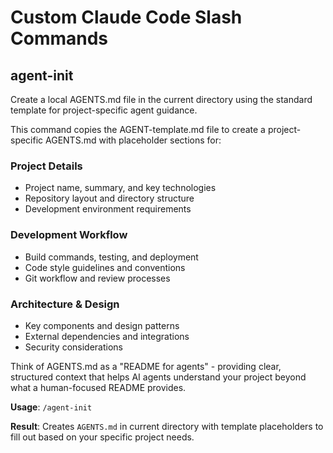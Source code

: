 # Custom Claude Code Slash Commands

## agent-init

Create a local AGENTS.md file in the current directory using the standard template for project-specific agent guidance.

This command copies the AGENT-template.md file to create a project-specific AGENTS.md with placeholder sections for:

### Project Details
- Project name, summary, and key technologies
- Repository layout and directory structure
- Development environment requirements

### Development Workflow  
- Build commands, testing, and deployment
- Code style guidelines and conventions
- Git workflow and review processes

### Architecture & Design
- Key components and design patterns
- External dependencies and integrations
- Security considerations

Think of AGENTS.md as a "README for agents" - providing clear, structured context that helps AI agents understand your project beyond what a human-focused README provides.

**Usage**: `/agent-init`

**Result**: Creates `AGENTS.md` in current directory with template placeholders to fill out based on your specific project needs.